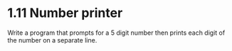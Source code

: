 # 1.11 Number printer

Write a program that prompts for a 5 digit number then prints each digit of the number on a separate line.
